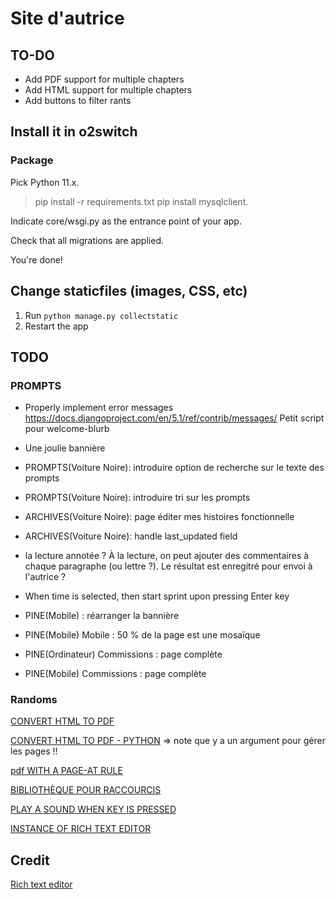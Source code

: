 # Site d'autrice

## TO-DO
-  Add PDF support for multiple chapters
-  Add HTML support for multiple chapters
-  Add buttons to filter rants

## Install it in o2switch
### Package

Pick Python 11.x.

> pip install -r requirements.txt
> pip install mysqlclient.

Indicate core/wsgi.py as the entrance point of your app.

Check that all migrations are applied.

You're done!

## Change staticfiles (images, CSS, etc)
1. Run `python manage.py collectstatic`
2. Restart the app

## TODO
### PROMPTS
- Properly implement error messages https://docs.djangoproject.com/en/5.1/ref/contrib/messages/
  Petit script pour welcome-blurb
- Une joulie bannière
- PROMPTS(Voiture Noire): introduire option de recherche sur le texte des prompts
- PROMPTS(Voiture Noire): introduire tri sur les prompts
- ARCHIVES(Voiture Noire): page éditer mes histoires fonctionnelle
- ARCHIVES(Voiture Noire): handle last_updated field
- la lecture annotée ? À la lecture, on peut ajouter des commentaires à chaque paragraphe (ou lettre ?). Le résultat est enregitré pour envoi à l'autrice ? 

- When time is selected, then start sprint upon pressing Enter key
- PINE(Mobile) : réarranger la bannière
- PINE(Mobile) Mobile : 50 % de la page est une mosaïque
- PINE(Ordinateur) Commissions : page complète
- PINE(Mobile) Commissions : page complète

### Randoms
[CONVERT HTML TO PDF](https://doc.courtbouillon.org/weasyprint/stable/)

[CONVERT HTML TO PDF - PYTHON](https://doc.courtbouillon.org/weasyprint/stable/first_steps.html#python-library) => note que y a un argument pour gérer les pages !!

[pdf WITH A PAGE-AT RULE](https://developer.mozilla.org/en-US/docs/Web/CSS/@page)

[BIBLIOTHÈQUE POUR RACCOURCIS](https://www.npmjs.com/package/hotkeys-js)

[PLAY A SOUND WHEN KEY IS PRESSED](https://stackoverflow.com/questions/12578379/play-a-sound-when-a-key-is-pressed)

[INSTANCE OF RICH TEXT EDITOR](https://codingtorque.com/rich-text-editor-using-javascript/)

## Credit
[Rich text editor](https://codepen.io/BibekOli/pen/abRgbVW)

